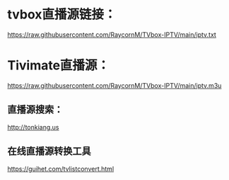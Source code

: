 # tvbox直播源链接：

https://raw.githubusercontent.com/RaycornM/TVbox-IPTV/main/iptv.txt

# Tivimate直播源：

https://raw.githubusercontent.com/RaycornM/TVbox-IPTV/main/iptv.m3u

## 直播源搜索：

http://tonkiang.us

## 在线直播源转换工具

https://guihet.com/tvlistconvert.html
